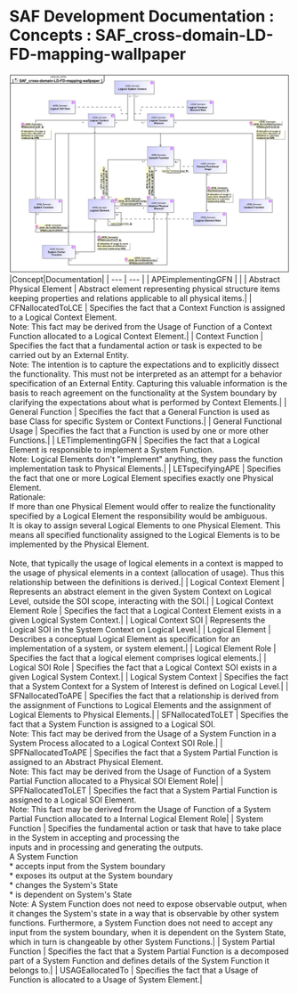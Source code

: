# SAF Development Documentation : Concepts : SAF_cross-domain-LD-FD-mapping-wallpaper 
![SAF_cross-domain-LD-FD-mapping-wallpaper.svg](./diagrams/SAF_cross-domain-LD-FD-mapping-wallpaper.svg)
|Concept|Documentation|
| --- | --- |
| APEimplementingGFN | |
| Abstract Physical Element | Abstract element representing physical structure items keeping properties and relations applicable to all physical items.|
| CFNallocatedToLCE | Specifies the fact that a Context Function is assigned to a Logical Context Element.<br>Note: This fact may be derived from the Usage of Function of a Context Function allocated to a Logical Context Element.|
| Context Function | Specifies the fact that a fundamental action or task is expected to be carried out by an External Entity. <br>Note: The intention is to capture the expectations and to explicitly dissect the functionality. This must not be interpreted as an attempt for a behavior specification of an External Entity. Capturing this valuable information is the basis to reach agreement on the functionality at the System boundary by clarifying the expectations about what is performed by Context Elements.|
| General Function | Specifies the fact that a General Function is used as base Class for specific System or Context Functions.|
| General Functional Usage | Specifies the fact that a Function is used by one or more other Functions.|
| LETimplementingGFN | Specifies the fact that a Logical Element is responsible to implement a System Function.<br>Note: Logical Elements don't "implement" anything, they pass the function implementation task to Physical Elements.|
| LETspecifyingAPE | Specifies the fact that one or more Logical Element specifies exactly one Physical Element. <br>Rationale:<br>If more than one Physical Element would offer to realize the functionality specified by a Logical Element the responsibility would be ambiguous.<br>It is okay to assign several Logical Elements to one Physical Element. This means all specified functionality assigned to the Logical Elements is to be implemented by the Physical Element.<br><br>Note, that typically the usage of logical elements in a context is mapped to the usage of physical elements in a context (allocation of usage). Thus this relationship between the definitions is derived.|
| Logical Context Element | Represents an abstract element in the given System Context on Logical Level, outside the SOI scope, interacting with the SOI.|
| Logical Context Element Role | Specifies the fact that a Logical Context Element exists in a given Logical System Context.|
| Logical Context SOI | Represents the Logical SOI in the System Context on Logical Level.|
| Logical Element | Describes a conceptual Logical Element as specification for an implementation of a system, or system element.|
| Logical Element Role | Specifies the fact that a logical element comprises logical elements.|
| Logical SOI Role | Specifies the fact that a Logical Context SOI exists in a given Logical System Context.|
| Logical System Context | Specifies the fact that a System Context for a System of Interest is defined on Logical Level.|
| SFNallocatedToAPE | Specifies the fact that a relationship is derived from the assignment of Functions to Logical Elements and the assignment of Logical Elements to Physical Elements.|
| SFNallocatedToLET | Specifies the fact that a System Function is assigned to a Logical SOI.<br>Note: This fact may be derived from the Usage of a System Function in a System Process allocated to a Logical Context SOI Role.|
| SPFNallocatedToAPE | Specifies the fact that a System Partial Function is assigned to an Abstract Physical Element.<br>Note: This fact may be derived from the Usage of Function of a System Partial Function allocated to a Physical SOI Element Role|
| SPFNallocatedToLET | Specifies the fact that a System Partial Function is assigned to a Logical SOI Element.<br>Note: This fact may be derived from the Usage of Function of a System Partial Function allocated to a Internal Logical Element Role|
| System Function | Specifies the fundamental action or task that have to take place in the System in accepting and processing the<br>inputs and in processing and generating the outputs.<br>A System Function<br> * accepts input from the System boundary <br> * exposes its output at the System boundary<br> * changes the System's State<br> * is dependent on System's State<br>Note: A System Function does not need to expose observable output, when it changes the System's state in a way that is observable by other system functions. Furthermore, a System Function does not need to accept any input from the system boundary, when it is dependent on the System State, which in turn is changeable by other System Functions.|
| System Partial Function | Specifies the fact that a System Partial Function is a decomposed part of a System Function and defines details of the System Function it belongs to.|
| USAGEallocatedTo | Specifies the fact that a Usage of Function is allocated to a Usage of System Element.|
